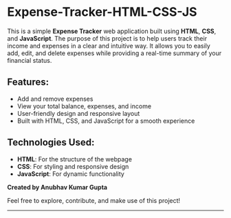 # Expense-Tracker-HTML-CSS-JS

This is a simple **Expense Tracker** web application built using **HTML**, **CSS**, and **JavaScript**. The purpose of this project is to help users track their income and expenses in a clear and intuitive way. It allows you to easily add, edit, and delete expenses while providing a real-time summary of your financial status.

## Features:
- Add and remove expenses
- View your total balance, expenses, and income
- User-friendly design and responsive layout
- Built with HTML, CSS, and JavaScript for a smooth experience

## Technologies Used:
- **HTML**: For the structure of the webpage
- **CSS**: For styling and responsive design
- **JavaScript**: For dynamic functionality

**Created by Anubhav Kumar Gupta**

Feel free to explore, contribute, and make use of this project!

---
